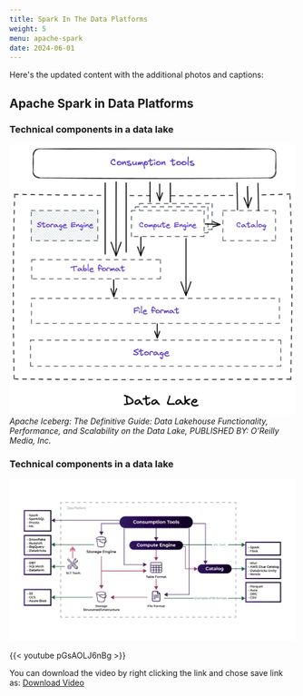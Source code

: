 ```yaml
---
title: Spark In The Data Platforms
weight: 5
menu: apache-spark
date: 2024-06-01
---
```


Here's the updated content with the additional photos and captions:

## Apache Spark in Data Platforms

### Technical components in a data lake

![Technical components in a data lake](./Figures/chapter-04/datalake_table_format.png)
*Apache Iceberg: The Definitive Guide: Data Lakehouse Functionality, Performance, and Scalability on the Data Lake, PUBLISHED BY: O'Reilly Media, Inc.*

### Technical components in a data lake

![Technical components in a data lake](./Figures/chapter-04/DataPlatform.png)

{{< youtube pGsAOLJ6nBg >}}

You can download the video by right clicking the link and chose save link as: [Download Video](https://garage-education.s3.amazonaws.com/spark-course/Ch.04-05-Spark-In-The-Data-Platforms.mp4)
